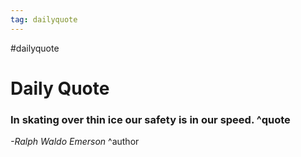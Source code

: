 ```yaml
---
tag: dailyquote
---
```


#dailyquote

# Daily Quote

### In skating over thin ice our safety is in our speed. ^quote
*-Ralph Waldo Emerson* ^author

